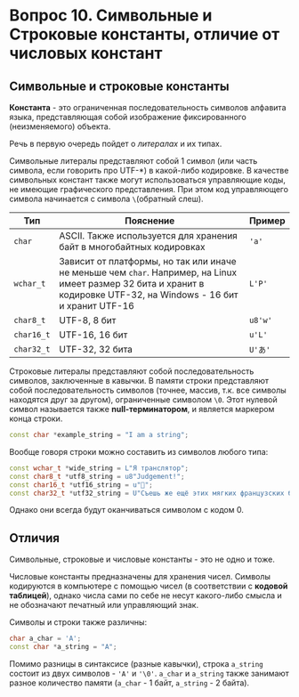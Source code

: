 # Вопрос 10. Символьные и Строковые константы, отличие от числовых констант

## Символьные и строковые константы

**Константа** - это ограниченная последовательность символов алфавита языка, представляющая собой изображение фиксированного (неизменяемого) объекта.

Речь в первую очередь пойдет о *литералах* и их типах.

Символьные литералы представляют собой 1 символ (или часть символа, если говорить про UTF-*) в какой-либо кодировке.
В качестве символьных констант также могут использоваться управляющие коды, не имеющие графического представления. При этом код управляющего символа начинается с символа `\`(обратный слеш).

| Тип        | Пояснение                                                                                                                                                             | Пример  |
| ---------- | --------------------------------------------------------------------------------------------------------------------------------------------------------------------- | ------- |
| `char`     | ASCII. Также используется для хранения байт в многобайтных кодировках                                                                                          | `'a'`   |
| `wchar_t`  | Зависит от платформы, но так или иначе не меньше чем `char`. Например, на Linux имеет размер 32 бита и хранит в кодировке UTF-32, на Windows - 16 бит и хранит UTF-16 | `L'Р'`  |
| `char8_t`  | UTF-8, 8 бит                                                                                                                                                          | `u8'w'` |
| `char16_t` | UTF-16, 16 бит                                                                                                                                                        | `u'L'`  |
| `char32_t` | UTF-32, 32 бита                                                                                                                                                       | `U'あ'` |

Строковые литералы представляют собой последовательность символов, заключенные в кавычки. В памяти строки представляют собой последовательность символов (точнее, массив, т.к. все символы находятся друг за другом), ограниченные символом `\0`. Этот нулевой символ называется также **null-терминатором**, и является маркером конца строки.

```cpp
const char *example_string = "I am a string";
```

Вообще говоря строки можно составить из символов любого типа:
```cpp
const wchar_t *wide_string = L"Я транслятор";
const char8_t *utf8_string = u8"Judgement!";
const char16_t *utf16_string = u"🐂";
const char32_t *utf32_string = U"Съешь же ещё этих мягких французских булок, да выпей чаю.";
```
Однако они всегда будут оканчиваться символом с кодом 0.

## Отличия
Символьные, строковые и числовые константы - это не одно и тоже.

Числовые константы предназначены для хранения чисел. Символы кодируются в компьютере с помощью чисел (в соответствии с **кодовой таблицей**), однако числа сами по себе не несут какого-либо смысла и не обозначают печатный или управляющий знак.

Символы и строки также различны:
```cpp
char a_char = 'A';
const char *a_string = "A";
```
Помимо разницы в синтаксисе (разные кавычки), строка `a_string` состоит из двух символов - `'A'` и `'\0'`. `a_char` и `a_string` также занимают разное количество памяти (`a_char` - 1 байт, `a_string` - 2 байта).